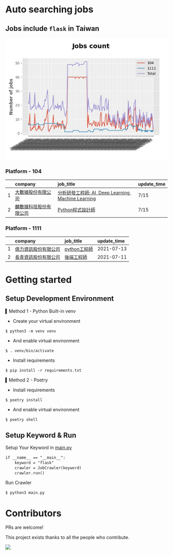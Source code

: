 # Auto searching jobs

## Jobs include `flask` in Taiwan 

 ![image](./doc/plot_img.jpg)


### Platform - 104


|    | company                                                                         | job_title                                                                                               | update_time   |
|---:|:--------------------------------------------------------------------------------|:--------------------------------------------------------------------------------------------------------|:--------------|
|  1 | [大數據股份有限公司](https://www.104.com.tw/company/1a2x6bjjhc?jobsource=2018indexpoc)   | [分析研發工程師: AI, Deep Learning, Machine Learning](https://www.104.com.tw/job/54ffa?jobsource=2018indexpoc) | 7/15          |
|  2 | [麟數據科技股份有限公司](https://www.104.com.tw/company/1a2x6bjpwh?jobsource=2018indexpoc) | [Python程式設計師](https://www.104.com.tw/job/6uj6n?jobsource=2018indexpoc)                                  | 7/15          |

### Platform - 1111


|    | company                                              | job_title                                          | update_time   |
|---:|:-----------------------------------------------------|:---------------------------------------------------|:--------------|
|  1 | [億力資訊股份有限公司](https://www.1111.com.tw/corp/54937860/) | [python工程師](https://www.1111.com.tw/job/97374762/) | 2021-07-13    |
|  2 | [長青資訊股份有限公司](https://www.1111.com.tw/corp/71694811/) | [後端工程師](https://www.1111.com.tw/job/85012186/)     | 2021-07-11    |



# Getting started
## Setup Development Environment
▍Method 1 - Python Built-in venv

- Create your virtual environment
```
$ python3 -m venv venv
```
- And enable virtual environment
```
$ . venv/bin/activate
```
- Install requirements
```
$ pip install -r requirements.txt 
```

▍Method 2 - Poetry
- Install requirements
```
$ poetry install
```
- And enable virtual environment
```
$ poetry shell
```

## Setup Keyword & Run

Setup Your Keyword in [main.py](./main.py#L88)
```
if __name__ == "__main__":
    keyword = "flask"
    crawler = JobCrawler(keyword)
    crawler.run()
```

Run Crawler
```
$ python3 main.py
```

# Contributors
PRs are welcome!

This project exists thanks to all the people who contribute.

<a href="https://github.com/hsuanchi/auto-search-flask-job/graphs/contributors">
  <img src="https://contrib.rocks/image?repo=hsuanchi/auto-search-flask-job"/>
</a>
